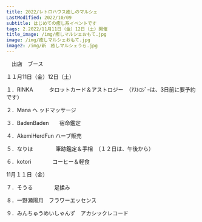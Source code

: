 ```yaml
---
title: 2022/レトロハウス癒しのマルシェ
LastModified: 2022/10/09
subtitle: はじめての癒し系イベントです
tags: 2.2022/11月11日（金）12日（土）開催
title_image: /img/癒しマルシェおもて.jpg
image: /img/癒しマルシェおもて.jpg
image2: /img/新　癒しマルシェうら.jpg
---
```

　出店﻿　ブース

１１月11日（金）12日（土）

１．R﻿INKA　　　タロットカード＆アストロジー　（ｱｽﾄﾛｼﾞｰは、3日前に要予約です）

２．﻿Mana            ヘ ッドマッサージ  

３．B﻿adenBaden　　宿命鑑定

４．﻿AkemiHerdFun   ハーブ販売　

５．﻿なりほ　　　　 筆跡鑑定＆手相　（１２日は、午後から）

６．k﻿otori　　　　コーヒー＆軽食

11月１１日（金）

７．そうる﻿　　　　足揉み　

８．一野瀬﻿陽月　フラワーエッセンス

９．みんちゅうめいしゃんず　アカシックレコード